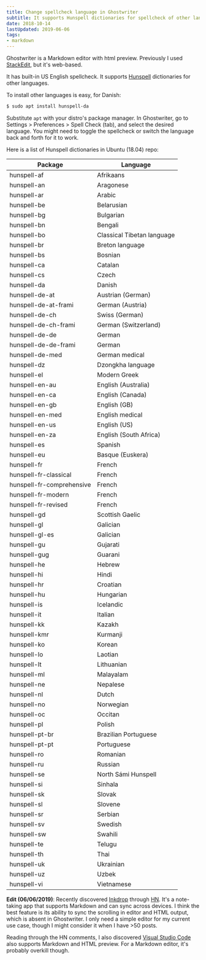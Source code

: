 ```yaml
---
title: Change spellcheck language in Ghostwriter
subtitle: It supports Hunspell dictionaries for spellcheck of other languages.
date: 2018-10-14
lastUpdated: 2019-06-06
tags:
- markdown
---
```


Ghostwriter is a Markdown editor with html preview. Previously I used [StackEdit](https://stackedit.io/app), but it's web-based.

It has built-in US English spellcheck. It supports [Hunspell](https://hunspell.github.io/) dictionaries for other languages.

To install other languages is easy, for Danish:

```bash
$ sudo apt install hunspell-da
```

Substitute `apt` with your distro's package manager. In Ghostwriter, go to Settings > Preferences > Spell Check (tab), and select the desired language. You might need to toggle the spellcheck or switch the language back and forth for it to work.

Here is a list of Hunspell dictionaries in Ubuntu (18.04) repo:

Package | Language
--- | ---
hunspell-af | Afrikaans
hunspell-an | Aragonese
hunspell-ar | Arabic
hunspell-be | Belarusian
hunspell-bg | Bulgarian
hunspell-bn | Bengali
hunspell-bo | Classical Tibetan language
hunspell-br | Breton language
hunspell-bs | Bosnian
hunspell-ca | Catalan
hunspell-cs | Czech
hunspell-da | Danish
hunspell-de-at | Austrian (German)
hunspell-de-at-frami | German (Austria)
hunspell-de-ch | Swiss (German)
hunspell-de-ch-frami | German (Switzerland)
hunspell-de-de | German
hunspell-de-de-frami | German
hunspell-de-med | German medical
hunspell-dz | Dzongkha language
hunspell-el | Modern Greek
hunspell-en-au | English (Australia)
hunspell-en-ca | English (Canada)
hunspell-en-gb | English (GB)
hunspell-en-med | English medical
hunspell-en-us | English (US)
hunspell-en-za | English (South Africa)
hunspell-es | Spanish
hunspell-eu | Basque (Euskera)
hunspell-fr | French
hunspell-fr-classical | French
hunspell-fr-comprehensive | French
hunspell-fr-modern | French
hunspell-fr-revised | French
hunspell-gd | Scottish Gaelic
hunspell-gl | Galician
hunspell-gl-es | Galician
hunspell-gu | Gujarati
hunspell-gug | Guarani
hunspell-he | Hebrew
hunspell-hi | Hindi
hunspell-hr | Croatian
hunspell-hu | Hungarian
hunspell-is | Icelandic
hunspell-it | Italian
hunspell-kk | Kazakh
hunspell-kmr | Kurmanji
hunspell-ko | Korean
hunspell-lo | Laotian
hunspell-lt | Lithuanian
hunspell-ml | Malayalam
hunspell-ne | Nepalese
hunspell-nl | Dutch
hunspell-no | Norwegian
hunspell-oc | Occitan
hunspell-pl | Polish
hunspell-pt-br | Brazilian Portuguese
hunspell-pt-pt | Portuguese
hunspell-ro | Romanian
hunspell-ru | Russian
hunspell-se | North Sámi Hunspell
hunspell-si | Sinhala
hunspell-sk | Slovak
hunspell-sl | Slovene
hunspell-sr | Serbian
hunspell-sv | Swedish
hunspell-sw | Swahili
hunspell-te | Telugu
hunspell-th | Thai
hunspell-uk | Ukrainian
hunspell-uz | Uzbek
hunspell-vi | Vietnamese

**Edit (06/06/2019)**: Recently discovered [Inkdrop](https://inkdrop.app/) through [HN](https://news.ycombinator.com/item?id=20103589). It's a note-taking app that supports Markdown and can sync across devices. I think the best feature is its ability to sync the scrolling in editor and HTML output, which is absent in Ghostwriter. I only need a simple editor for my current use case, though I might consider it when I have >50 posts.

Reading through the HN comments, I also discovered [Visual Studio Code](https://code.visualstudio.com/) also supports Markdown and HTML preview. For a Markdown editor, it's probably overkill though.